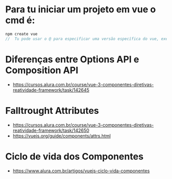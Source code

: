 # Para tu iniciar um projeto em vue o cmd é:
```js
npm create vue
//  Tu pode usar o @ para especificar uma versão específica do vue, exemplo: npm create vue@3.7.3
```

# Diferenças entre Options API e Composition API
- https://cursos.alura.com.br/course/vue-3-componentes-diretivas-reatividade-framework/task/142645

# Falltrought Attributes
- https://cursos.alura.com.br/course/vue-3-componentes-diretivas-reatividade-framework/task/142650
- https://vuejs.org/guide/components/attrs.html

# Ciclo de vida dos Componentes

- https://www.alura.com.br/artigos/vuejs-ciclo-vida-componentes